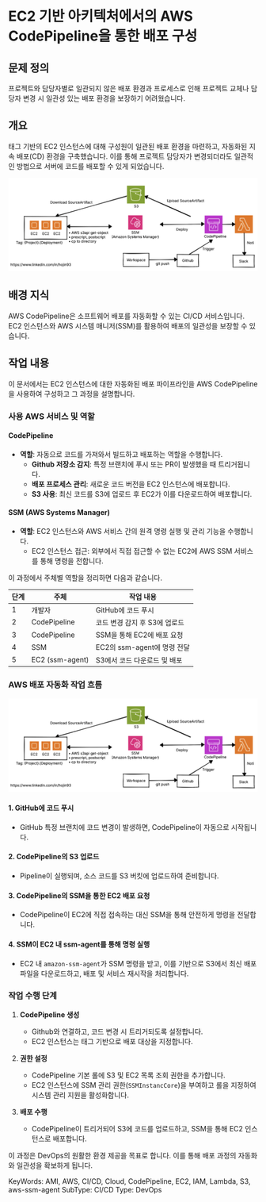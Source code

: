 # EC2 기반 아키텍처에서의 AWS CodePipeline을 통한 배포 구성

## 문제 정의

프로젝트와 담당자별로 일관되지 않은 배포 환경과 프로세스로 인해 프로젝트 교체나 담당자 변경 시 일관성 있는 배포 환경을 보장하기 어려웠습니다.

## 개요

태그 기반의 EC2 인스턴스에 대해 구성원이 일관된 배포 환경을 마련하고, 자동화된 지속 배포(CD) 환경을 구축했습니다. 이를 통해 프로젝트 담당자가 변경되더라도 일관적인 방법으로 서버에 코드를 배포할 수 있게 되었습니다.

![image.png](aws-codepipeline-deploy-to-ec2/image.png)

## 배경 지식

AWS CodePipeline은 소프트웨어 배포를 자동화할 수 있는 CI/CD 서비스입니다. EC2 인스턴스와 AWS 시스템 매니저(SSM)를 활용하여 배포의 일관성을 보장할 수 있습니다.

## 작업 내용

이 문서에서는 EC2 인스턴스에 대한 자동화된 배포 파이프라인을 AWS CodePipeline을 사용하여 구성하고 그 과정을 설명합니다.

### 사용 AWS 서비스 및 역할

#### CodePipeline

- **역할**: 자동으로 코드를 가져와서 빌드하고 배포하는 역할을 수행합니다.
  - **Github 저장소 감지**: 특정 브랜치에 푸시 또는 PR이 발생했을 때 트리거됩니다.
  - **배포 프로세스 관리**: 새로운 코드 버전을 EC2 인스턴스에 배포합니다.
  - **S3 사용**: 최신 코드를 S3에 업로드 후 EC2가 이를 다운로드하여 배포합니다.

#### SSM (AWS Systems Manager)

- **역할**: EC2 인스턴스와 AWS 서비스 간의 원격 명령 실행 및 관리 기능을 수행합니다.
  - EC2 인스턴스 접근: 외부에서 직접 접근할 수 없는 EC2에 AWS SSM 서비스를 통해 명령을 전합니다.

이 과정에서 주체별 역할을 정리하면 다음과 같습니다.

| **단계** | **주체** | **작업 내용** |
| --- | --- | --- |
| 1 | 개발자 | GitHub에 코드 푸시 |
| 2 | CodePipeline | 코드 변경 감지 후 S3에 업로드 |
| 3 | CodePipeline | SSM을 통해 EC2에 배포 요청 |
| 4 | SSM | EC2의 ssm-agent에 명령 전달 |
| 5 | EC2 (ssm-agent) | S3에서 코드 다운로드 및 배포 |


### AWS 배포 자동화 작업 흐름

![image.png](aws-codepipeline-deploy-to-ec2/image.png)

#### 1. GitHub에 코드 푸시

- GitHub 특정 브랜치에 코드 변경이 발생하면, CodePipeline이 자동으로 시작됩니다.

#### 2. CodePipeline의 S3 업로드

- Pipeline이 실행되며, 소스 코드를 S3 버킷에 업로드하여 준비합니다.

#### 3. CodePipeline의 SSM을 통한 EC2 배포 요청

- CodePipeline이 EC2에 직접 접속하는 대신 SSM을 통해 안전하게 명령을 전달합니다.

#### 4. SSM이 EC2 내 ssm-agent를 통해 명령 실행

- EC2 내 `amazon-ssm-agent`가 SSM 명령을 받고, 이를 기반으로 S3에서 최신 배포 파일을 다운로드하고, 배포 및 서비스 재시작을 처리합니다.

### 작업 수행 단계

1. **CodePipeline 생성**
   - Github와 연결하고, 코드 변경 시 트리거되도록 설정합니다.
   - EC2 인스턴스는 태그 기반으로 배포 대상을 지정합니다.

2. **권한 설정**
   - CodePipeline 기본 롤에 S3 및 EC2 목록 조회 권한을 추가합니다.
   - EC2 인스턴스에 SSM 관리 권한(`SSMInstancCore`)을 부여하고 롤을 지정하여 시스템 관리 지원을 활성화합니다.

3. **배포 수행**
   - CodePipeline이 트리거되어 S3에 코드를 업로드하고, SSM을 통해 EC2 인스턴스로 배포합니다.

이 과정은 DevOps의 원활한 환경 제공을 목표로 합니다. 이를 통해 배포 과정의 자동화와 일관성을 확보하게 됩니다.



KeyWords: AMI, AWS, CI/CD, Cloud, CodePipeline, EC2, IAM, Lambda, S3, aws-ssm-agent
SubType: CI/CD
Type: DevOps